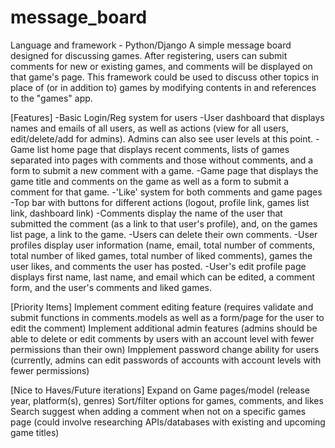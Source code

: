 # message_board
Language and framework - Python/Django
A simple message board designed for discussing games. After registering, users can submit comments for new or existing games, and comments will be displayed on that game's page.
This framework could be used to discuss other topics in place of (or in addition to) games by modifying contents in and references to the "games" app.

[Features]
-Basic Login/Reg system for users
-User dashboard that displays names and emails of all users, as well as actions (view for all users, edit/delete/add for admins). Admins can also see user levels at this point.
-Game list home page that displays recent comments, lists of games separated into pages with comments and those without comments, and a form to submit a new comment with a game.
-Game page that displays the game title and comments on the game as well as a form to submit a comment for that game.
-'Like' system for both comments and game pages
-Top bar with buttons for different actions (logout, profile link, games list link, dashboard link)
-Comments display the name of the user that submitted the comment (as a link to that user's profile), and, on the games list page, a link to the game.
-Users can delete their own comments.
-User profiles display user information (name, email, total number of comments, total number of liked games, total number of liked comments), games the user likes, and comments the user has posted.
-User's edit profile page displays first name, last name, and email which can be edited, a comment form, and the user's comments and liked games.

[Priority Items]
Implement comment editing feature (requires validate and submit functions in comments.models as well as a form/page for the user to edit the comment)
Implement additional admin features (admins should be able to delete or edit comments by users with an account level with fewer permissions than their own)
Impplement password change ability for users (currently, admins can edit passwords of accounts with account levels with fewer permissions)

[Nice to Haves/Future iterations]
Expand on Game pages/model (release year, platform(s), genres)
Sort/filter options for games, comments, and likes
Search suggest when adding a comment when not on a specific games page (could involve researching APIs/databases with existing and upcoming game titles)
